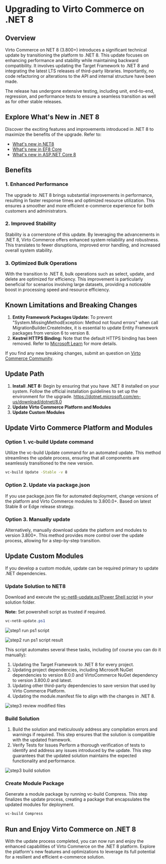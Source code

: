 # Upgrading to Virto Commerce on .NET 8

## Overview

Virto Commerce on NET 8 (3.800+) introduces a significant technical update by transitioning the platform to .NET 8. This update focuses on enhancing performance and stability while maintaining backward compatibility. It involves updating the Target Framework to .NET 8 and integrating the latest LTS releases of third-party libraries. Importantly, no code refactoring or alterations to the API and internal structure have been made.

The release has undergone extensive testing, including unit, end-to-end, regression, and performance tests to ensure a seamless transition as well as for other stable releases.

## Explore What's New in .NET 8

Discover the exciting features and improvements introduced in .NET 8 to maximize the benefits of the upgrade. Refer to:

* [What's new in NET8](https://learn.microsoft.com/en-us/dotnet/core/whats-new/dotnet-8)
* [What's new in EF8 Core](https://learn.microsoft.com/en-us/ef/core/what-is-new/ef-core-8.0/whatsnew)
* [What's new in ASP.NET Core 8](https://learn.microsoft.com/en-us/aspnet/core/release-notes/aspnetcore-8.0?view=aspnetcore-8.0)

## Benefits

### 1. Enhanced Performance

The upgrade to .NET 8 brings substantial improvements in performance, resulting in faster response times and optimized resource utilization. This ensures a smoother and more efficient e-commerce experience for both customers and administrators.

### 2. Improved Stability

Stability is a cornerstone of this update. By leveraging the advancements in .NET 8, Virto Commerce offers enhanced system reliability and robustness. This translates to fewer disruptions, improved error handling, and increased overall system stability.

### 3. Optimized Bulk Operations

With the transition to .NET 8, bulk operations such as select, update, and delete are optimized for efficiency. This improvement is particularly beneficial for scenarios involving large datasets, providing a noticeable boost in processing speed and resource efficiency.

## Known Limitations and Breaking Changes

1. **Entity Framework Packages Update:** To prevent "System.MissingMethodException: Method not found errors" when call MigrationBuilder.CreateIndex, it is essential to update Entity Framework packages from version 6 to version 8.
2. **Kestrel HTTPS Binding:** Note that the default HTTPS binding has been removed. Refer to [Microsoft Learn](https://learn.microsoft.com/en-us/dotnet/core/compatibility/aspnet-core/7.0/https-binding-kestrel) for more details.


If you find any new breaking changes, submit an question on [Virto Commerce Community](https://www.virtocommerce.org/c/support/12). 

## Update Path

1. **Install .NET 8:** Begin by ensuring that you have .NET 8 installed on your system. Follow the official installation guidelines to set up the environment for the upgrade. https://dotnet.microsoft.com/en-us/download/dotnet/8.0
2. **Update Virto Commerce Platform and Modules**
3. **Update Custom Modules**

## Update Virto Commerce Platform and Modules

### Option 1. vc-build Update command
Utilize the vc-build Update command for an automated update. This method streamlines the update process, ensuring that all components are seamlessly transitioned to the new version.

```cmd
vc-build Update -Stable -v 8
```

### Option 2. Update via package.json
If you use package.json file for automated deployment, change versions of the platform and Virto Commerce modules to 3.800.0+. Based on latest Stable 8 or Edge release strategy.

### Option 3. Manually update
Alternatively, manually download update the platform and modules to version 3.800+. This method provides more control over the update process, allowing for a step-by-step transition.

## Update Custom Modules

If you develop a custom module, update can be required primary to update .NET dependencies.

### Update Solution to NET8

Download and execute the [vc-net8-update.ps1Power Shell script](vc-net8-update.ps1) in your solution folder. 

**Note:** Set powershell script as trusted if required.

```ps1
vc-net8-update.ps1
```

![step1 run ps1 script](../../media/updatenet8-step1-run-ps1-script.png)

![step2 run ps1 script result](../../media/updatenet8-step2-ps1-script-result.png)

This script automates several these tasks, including (of course you can do it manually):
1. Updating the Target Framework to .NET 8 for every project.
2. Updating project dependencies, including Microsoft NuGet dependencies to version 8.0.0 and VirtoCommerce NuGet dependency to version 3.800.0 and latest.
3. Updating other third-party dependencies to save version that used by Virto Commerce Platform.
4. Updating the module.manifest file to align with the changes in .NET 8.

![step3 review modified files](../../media/updatenet8-step3-modified-files.png)

### Build Solution

1. Build the solution and meticulously address any compilation errors and warnings if required. This step ensures that the solution is compatible with the updated framework.
2. Verify Tests for Issues Perform a thorough verification of tests to identify and address any issues introduced by the update. This step guarantees that the updated solution maintains the expected functionality and performance.

![step3 build solution](../../media/updatenet8-step4-build.png)

### Create Module Package

Generate a module package by running vc-build Compress. This step finalizes the update process, creating a package that encapsulates the updated modules for deployment.

```cmd
vc-build Compress
```

## Run and Enjoy Virto Commerce on .NET 8

With the update process completed, you can now run and enjoy the enhanced capabilities of Virto Commerce on the .NET 8 platform. Explore the platform's new features and optimizations to leverage its full potential for a resilient and efficient e-commerce solution.
